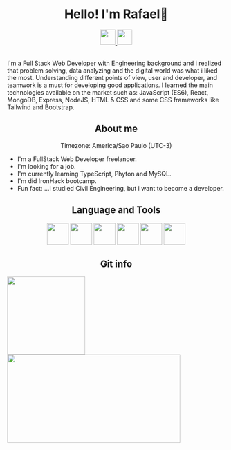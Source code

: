  <h1 align="center">Hello! I'm Rafael👋</h1>
 <div align="center">
  <a href="https://www.linkedin.com/in/rafael-gilberto/">
   <img src="https://img.shields.io/badge/LinkedIn-0077B5?style=for-the-badge&logo=linkedin&logoColor=white" height="35rem" />
  </a>
  <a href="mailto:rgrl516@gmail.com">
   <img src="https://img.shields.io/badge/Gmail-D14836?style=for-the-badge&logo=gmail&logoColor=white" height="35rem" /> 
  </a>
 </div>
 <br />
 <p>I`m a Full Stack Web Developer with Engineering background and i realized that problem solving, data analyzing and the digital world was what i liked the most. Understanding different points of view, user and developer, and teamwork is a must for developing good applications. I learned the main technologies available on the market such as: JavaScript (ES6), React, MongoDB, Express, NodeJS, HTML & CSS and some CSS frameworks like Tailwind and Bootstrap.</p>
  
 <h2 align="center">About me</h2>
 <p align="center">Timezone: America/Sao Paulo (UTC-3) </p>
 <ul>
  <li>I'm a FullStack Web Developer freelancer. </li>
  <li>I'm looking for a job. </li>
  <li>I'm currently learning TypeScript, Phyton and MySQL.</li>
  <li>I'm did IronHack bootcamp.</li>  
  <li>Fun fact: ...I studied Civil Engineering, but i want to become a developer.</li>
 </ul>
 <h2 align="center">Language and Tools</h2>
 <div align="center">
  <img src="https://cdn.jsdelivr.net/gh/devicons/devicon/icons/javascript/javascript-original.svg" height="50rem"/>  
  <img src="https://cdn.jsdelivr.net/gh/devicons/devicon/icons/html5/html5-plain-wordmark.svg" height="50rem" /> 
  <img src="https://cdn.jsdelivr.net/gh/devicons/devicon/icons/css3/css3-plain-wordmark.svg" height="50rem" /> 
  <img src="https://cdn.jsdelivr.net/gh/devicons/devicon/icons/mongodb/mongodb-plain-wordmark.svg" height="50rem" />   
  <img src="https://cdn.jsdelivr.net/gh/devicons/devicon/icons/react/react-original-wordmark.svg" height="50rem" />               <img src="https://cdn.jsdelivr.net/gh/devicons/devicon/icons/git/git-plain-wordmark.svg" height="50rem" />           
 </div>
 <h2 align="center">Git info</h2>
 <div>
  <img src="https://github-readme-stats.vercel.app/api?username=RafaelGilberto&show_icons=true&theme=dracula" height="180rem"/>
  <img src="https://github-readme-stats.vercel.app/api/top-langs/?username=RafaelGilberto&hide_progress=true&theme=dracula" height="205rem" width="400rem"/>
 </div>
 
          
  


<!--
**RafaelGilberto/RafaelGilberto** is a ✨ _special_ ✨ repository because its `README.md` (this file) appears on your GitHub profile.

Here are some ideas to get you started:

- 🔭 I’m currently working on ...
- 🌱 I’m currently learning phyton
- 👯 I’m looking to collaborate on ...
- 🤔 I’m looking for help with ...
- 💬 Ask me about ...
- 📫 How to reach me: ...
- 😄 Pronouns: ...
- ⚡ Fun fact: ...
-->
